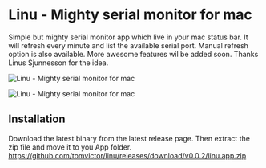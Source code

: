 # Linu - Mighty serial monitor for mac

Simple but mighty serial monitor app which live in your mac status bar. It will refresh every minute and list the available serial port. Manual refresh option is also available. More awesome features wil be added soon. Thanks Linus Sjunnesson for the idea. 


![Linu - Mighty serial monitor for mac](https://github.com/tomvictor/linu/blob/main/assets/img-r2.png?raw=true)

![Linu - Mighty serial monitor for mac](https://github.com/tomvictor/linu/blob/main/assets/img2.png?raw=true)


## Installation

Download the latest binary from the latest release page. Then extract the zip file and move it to you App folder.  
https://github.com/tomvictor/linu/releases/download/v0.0.2/linu.app.zip
